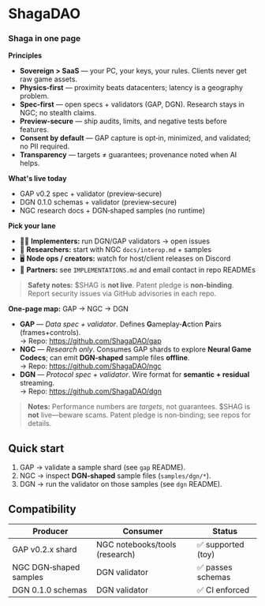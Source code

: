 # ShagaDAO

### Shaga in one page
**Principles**
- **Sovereign > SaaS** — your PC, your keys, your rules. Clients never get raw game assets.
- **Physics‑first** — proximity beats datacenters; latency is a geography problem.
- **Spec‑first** — open specs + validators (GAP, DGN). Research stays in NGC; no stealth claims.
- **Preview‑secure** — ship audits, limits, and negative tests before features.
- **Consent by default** — GAP capture is opt‑in, minimized, and validated; no PII required.
- **Transparency** — targets ≠ guarantees; provenance noted when AI helps.

**What's live today**
- GAP v0.2 spec + validator (preview‑secure)
- DGN 0.1.0 schemas + validator (preview‑secure)
- NGC research docs + DGN‑shaped samples (no runtime)

**Pick your lane**
- 🧑‍💻 **Implementers:** run DGN/GAP validators → open issues
- 🧪 **Researchers:** start with NGC `docs/interop.md` + samples
- 🖥️ **Node ops / creators:** watch for host/client releases on Discord
- 🤝 **Partners:** see `IMPLEMENTATIONS.md` and email contact in repo READMEs

> **Safety notes:** $SHAG is **not live**. Patent pledge is **non‑binding**. Report security issues via GitHub advisories in each repo.

**One‑page map:** GAP → NGC → DGN

- **GAP** — _Data spec + validator_. Defines **G**ameplay‑**A**ction **P**airs (frames+controls).  
  → Repo: https://github.com/ShagaDAO/gap
- **NGC** — _Research only_. Consumes GAP shards to explore **Neural Game Codecs**; can emit **DGN‑shaped** sample files **offline**.  
  → Repo: https://github.com/ShagaDAO/ngc
- **DGN** — _Protocol spec + validator_. Wire format for **semantic + residual** streaming.  
  → Repo: https://github.com/ShagaDAO/dgn

> **Notes:** Performance numbers are *targets*, not guarantees. $SHAG is **not** live—beware scams. Patent pledge is non‑binding; see repos for details.

## Quick start
1. GAP → validate a sample shard (see `gap` README).
2. NGC → inspect **DGN‑shaped** sample files (`samples/dgn/*`).
3. DGN → run the validator on those samples (see `dgn` README).

## Compatibility
| Producer | Consumer | Status |
|---|---|---|
| GAP v0.2.x shard | NGC notebooks/tools (research) | ✅ supported (toy) |
| NGC DGN‑shaped samples | DGN validator | ✅ passes schemas |
| DGN 0.1.0 schemas | DGN validator | ✅ CI enforced | 